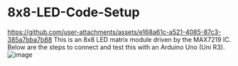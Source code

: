 # 8x8-LED-Code-Setup
https://github.com/user-attachments/assets/e168a61c-a521-4085-87c3-385a7bba7b88
This is an 8x8 LED matrix module driven by the MAX7219 IC. Below are the steps to connect and test this with an Arduino Uno (Uni R3).
![image](https://github.com/user-attachments/assets/97afc45c-bd2f-475a-84fc-d2bd10d7e58a)

